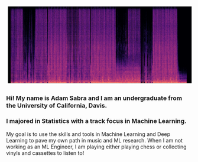 ![](https://github.com/theadamsabra/theadamsabra/blob/master/spec.png)

### Hi! My name is Adam Sabra and I am an undergraduate from the University of California, Davis.
### I majored in Statistics with a track focus in Machine Learning.

My goal is to use the skills and tools in Machine Learning and Deep Learning to pave my own path in music and ML research. When I am not working as an ML Engineer, I am playing either playing chess or collecting vinyls and cassettes to listen to! 
